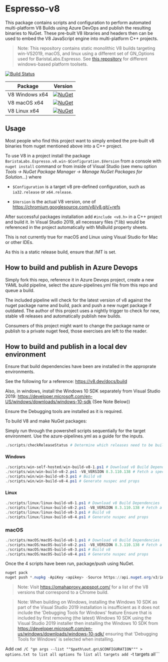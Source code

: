# Espresso-v8

This package contains scripts and configuration to perform automated multi-platform V8 Builds using Azure DevOps and publish the resulting binaries to NuGet. These pre-built V8 libraries and headers then can be used to embed the V8 JavaScript engine into multi-platform C++ projects.

> Note: This repository contains static monolithic V8 builds targeting win-VS2019, macOS, and linux using a different set of GN_Options used for BaristaLabs.Espresso. See [this repository](https://github.com/pmed/v8-nuget) for different windows-based platform toolsets.

[![Build Status](https://dev.azure.com/baristalabs/Espresso-v8/_apis/build/status/Espresso-v8-CI?branchName=master)](https://dev.azure.com/baristalabs/Espresso-v8/_build/latest?definitionId=3&branchName=master)

| Package                     | Version
|-----------------------------|----------------------------------------------------------------------------------------------------------------------|
|V8 Windows x64|[![NuGet](https://img.shields.io/nuget/v/BaristaLabs.Espresso.v8.win-x64.release.svg)](https://www.nuget.org/packages/BaristaLabs.Espresso.v8.win-x64.release/)|
|V8 macOS x64|[![NuGet](https://img.shields.io/nuget/v/BaristaLabs.Espresso.v8.macOS-x64.release.svg)](https://www.nuget.org/packages/BaristaLabs.Espresso.v8.macOS-x64.release/)|
|V8 Linux x64|[![NuGet](https://img.shields.io/nuget/v/BaristaLabs.Espresso.v8.linux-x64.release.svg)](https://www.nuget.org/packages/BaristaLabs.Espresso.v8.linux-x64.release/)|

## Usage

Most people who find this project want to simply embed the pre-built v8 binaries from nuget mentioned above into a C++ project.

To use V8 in a project install the package `BaristaLabs.Espresso.v8.win-$Configuration.$Version`
from a console with `nuget install` command or from inside of Visual Studio
(see menu option *Tools -> NuGet Package Manager -> Manage NuGet Packages for Solution...*)
where

  * `$Configuration` is a target v8 pre-defined configuration, such as `ia32.release` or `x64.release`.

  * `$Version` is the actual V8 version, one of https://chromium.googlesource.com/v8/v8.git/+refs

After successful packages installation add `#include <v8.h>` in a C++ project
and build it. In Visual Studio 2019, all necessary files (*.lib) would be referenced
in the project automatically with MsBuild property sheets.

This is not currently true for macOS and Linux using Visual Studio for Mac or other IDEs.

As this is a static release build, ensure that /MT is set.

## How to build and publish in Azure Devops

Simply fork this repo, reference it in Azure Devops project, create a new YAML build pipeline, select the azure-pipelines.yml file from this repo and queue a build.

The included pipeline will check for the latest version of v8 against the nuget package name and build, pack and push a new nuget package if outdated. The author of this project uses a nightly trigger to check for new, stable v8 releases and automatically publish new builds.

Consumers of this project might want to change the package name or publish to a private nuget feed, those exercises are left to the reader.

## How to build and publish in a local dev environment

Ensure that build dependencies have been are installed in the approprate environments.

See the following for a reference: https://v8.dev/docs/build

Also, in windows, install the Windows 10 SDK separately from Visual Studio 2019: https://developer.microsoft.com/en-US/windows/downloads/windows-10-sdk (See Note Below))
   
Ensure the Debugging tools are installed as it is required.

To build V8 and make NuGet packages:

Simply run through the powershell scripts sequentially for the target environment.
Use the azure-pipelines.yml as a guide for the inputs.

``` Powershell
./scripts/checkReleaseStatus # Determine which releases need to be built.
```

#### Windows

``` Powershell
./scripts/win-self-hosted/win-build-v8-1.ps1 # Download v8 Build Dependencies
./scripts/win/win-build-v8-2.ps1 -V8_VERSION 8.3.110.138 # Fetch a specific v8 version from source
./scripts/win/win-build-v8-3.ps1 # Build v8
./scripts/win/win-build-v8-4.ps1 # Generate nuspec and props
```

#### Linux
``` Powershell
./scripts/linux/linux-build-v8-1.ps1 # Download v8 Build Dependencies
./scripts/linux/linux-build-v8-2.ps1 -V8_VERSION 8.3.110.138 # Fetch a specific v8 version from source
./scripts/linux/linux-build-v8-3.ps1 # Build v8
./scripts/linux/linux-build-v8-4.ps1 # Generate nuspec and props
```

### macOS
``` Powershell
./scripts/macOS/macOS-build-v8-1.ps1 # Download v8 Build Dependencies
./scripts/macOS/macOS-build-v8-2.ps1 -V8_VERSION 8.3.110.138 # Fetch a specific v8 version from source
./scripts/macOS/macOS-build-v8-3.ps1 # Build v8
./scripts/macOS/macOS-build-v8-4.ps1 # Generate nuspec and props
```

Once the 4 scripts have been run, package/push using NuGet.

``` Powershell
nuget pack
nuget push *.nupkg -ApiKey <apikey> -Source https://api.nuget.org/v3/index.json
```

> Note: Visit https://omahaproxy.appspot.com/ for a list of the V8 versions that correspond to a Chrome build.


> Note: When building on Windows, installing the Windows 10 SDK as part of the Visual Studio 2019 installation is insufficient as it does not include the 'Debugging Tools for Windows' feature
> Ensure that is included by first removing (the latest) Windows 10 SDK using the Visual Studio 2019 installer then installing the Windows 10 SDK from https://developer.microsoft.com/en-us/windows/downloads/windows-10-sdk/ ensuring that 'Debugging Tools for Windows' is selected when installing.

Add ```cmd /C "gn args --list ""$path\out.gn\$CONFIGURATION""" > options.txt to list all options
To list all targets add ```-t targets all```
